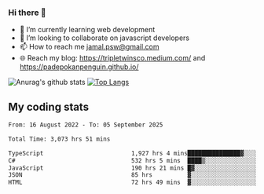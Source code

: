 ### Hi there 👋

<!--
**padepokanpenguin/padepokanpenguin** is a ✨ _special_ ✨ repository because its `README.md` (this file) appears on your GitHub profile.
-->

- 🌱 I’m currently learning  web development
- 👯 I’m looking to collaborate on javascript developers
- 📫 How to reach me jamal.psw@gmail.com
- 🌐 Reach my blog:
   https://tripletwinsco.medium.com/ and
   https://padepokanpenguin.github.io/

![Anurag's github stats](https://github-readme-stats.vercel.app/api?username=padepokanpenguin&count_private=true&disable_animations=false&show_icons=true&theme=default)
[![Top Langs](https://github-readme-stats.vercel.app/api/top-langs/?username=padepokanpenguin&theme=default&layout=compact)](https://github.com/padepokanpenguin)

## My coding stats

<!--START_SECTION:waka-->

```txt
From: 16 August 2022 - To: 05 September 2025

Total Time: 3,073 hrs 51 mins

TypeScript                         1,927 hrs 4 mins███████████████▓░░░░░░░░░   62.69 %
C#                                 532 hrs 5 mins  ████▒░░░░░░░░░░░░░░░░░░░░   17.31 %
JavaScript                         190 hrs 21 mins █▓░░░░░░░░░░░░░░░░░░░░░░░   06.19 %
JSON                               85 hrs          ▓░░░░░░░░░░░░░░░░░░░░░░░░   02.77 %
HTML                               72 hrs 49 mins  ▓░░░░░░░░░░░░░░░░░░░░░░░░   02.37 %
```

<!--END_SECTION:waka-->


